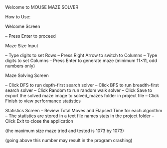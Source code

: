 Welcome to MOUSE MAZE SOLVER

How to Use:

Welcome Screen

– Press Enter to proceed


Maze Size Input

– Type digits to set Rows
– Press Right Arrow to switch to Columns
– Type digits to set Columns
– Press Enter to generate maze (minimum 11×11, odd numbers only)


Maze Solving Screen

– Click DFS to run depth-first search solver
– Click BFS to run breadth-first search solver
– Click Random to run random walk solver
– Click Save to export the solved maze image to solved_mazes folder in project file
– Click Finish to view performance statistics


Statistics Screen
– Review Total Moves and Elapsed Time for each algorithm
– The statistics are stored in a text file names stats in the project folder
– Click Exit to close the application


(the maximum size maze tried and tested is 1073 by 1073)

(going above this number may result in the program crashing)

